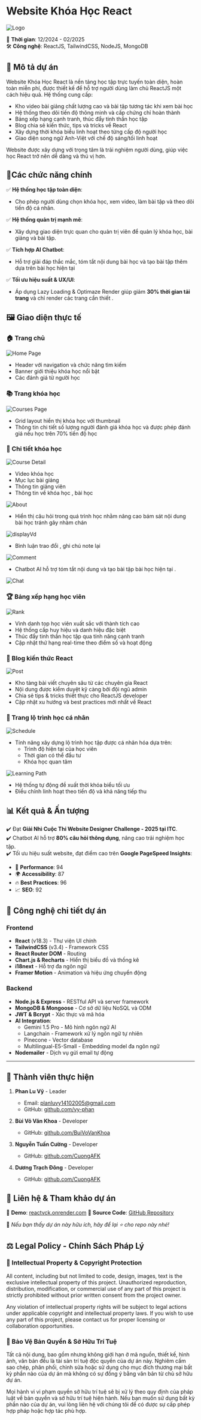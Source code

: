 # Website Khóa Học React 

![Logo](./src/logo.svg)

📅 **Thời gian**: 12/2024 - 02/2025  
🛠 **Công nghệ**: ReactJS, TailwindCSS, NodeJS, MongoDB  

## 🚀 Mô tả dự án  
Website Khóa Học React là nền tảng học tập trực tuyến toàn diện, hoàn toàn miễn phí, được thiết kế để hỗ trợ người dùng làm chủ ReactJS một cách hiệu quả. Hệ thống cung cấp:

- Kho video bài giảng chất lượng cao và bài tập  tương tác khi xem bài học
- Hệ thống theo dõi tiến độ thông minh và cấp chứng chỉ hoàn thành
- Bảng xếp hạng cạnh tranh, thúc đẩy tinh thần học tập
- Blog chia sẻ kiến thức, tips và tricks về React
- Xây dựng thời khóa biểu linh hoạt theo từng cấp độ người học
- Giao diện song ngữ Anh-Việt với chế độ sáng/tối linh hoạt

Website được xây dựng với trọng tâm là trải nghiệm người dùng, giúp việc học React trở nên dễ dàng và thú vị hơn.

## 🎯Các chức năng chính

✅ **Hệ thống học tập toàn diện**:  
- Cho phép người dùng chọn khóa học, xem video, làm bài tập và theo dõi tiến độ cá nhân.  

✅ **Hệ thống quản trị mạnh mẽ**:  
- Xây dựng giao diện trực quan cho quản trị viên để quản lý khóa học, bài giảng và bài tập.  

✅ **Tích hợp AI Chatbot**:  
- Hỗ trợ giải đáp thắc mắc, tóm tắt nội dung bài học và tạo bài tập thêm dựa trên bài học hiện tại  

✅ **Tối ưu hiệu suất & UX/UI**:  
- Áp dụng Lazy Loading & Optimaze Render giúp giảm **30% thời gian tải trang** và chỉ render các trang cần thiết .  

## 🖼️ Giao diện thực tế

### 🏠 Trang chủ
![Home Page](./src/home.jpg)

- Header với navigation và chức năng tìm kiếm
- Banner giới thiệu khóa học nổi bật
- Các đánh giá từ người học

### 📚 Trang khóa học
![Courses Page](./src/course.png)

- Grid layout hiển thị khóa học với thumbnail
- Thông tin chi tiết số lượng người đánh giá khóa học và được phép đánh giá nếu học trên 70% tiến độ học

### 📖 Chi tiết khóa học
![Course Detail](./src/course-detail.png)

- Video khóa học
- Mục lục bài giảng
- Thông tin giảng viên
- Thông tin về khóa học , bài học 

![About](./src/gioi.png)

- Hiển thị câu hỏi trong quá trình học nhằm nâng cao bám sát nội dung bài học tránh gây nhàm chán

![displayVd](./src/displayVd.png)

- Bình luận trao đổi , ghi chú note lại 

![Comment](./src/comment.png)


- Chatbot AI hỗ trợ tóm tắt nội dung và tạo bài tập bài học hiện tại . 

![Chat](./src/chat2.png)


### 🏆 Bảng xếp hạng học viên

![Rank](./src/rank.png)

- Vinh danh top học viên xuất sắc với thành tích cao
- Hệ thống cấp huy hiệu và danh hiệu đặc biệt
- Thúc đẩy tinh thần học tập qua tính năng cạnh tranh
- Cập nhật thứ hạng real-time theo điểm số và hoạt động

### 📝 Blog kiến thức React

![Post](./src/post.png)

- Kho tàng bài viết chuyên sâu từ các chuyên gia React
- Nội dung được kiểm duyệt kỹ càng bởi đội ngũ admin
- Chia sẻ tips & tricks thiết thực cho ReactJS developer
- Cập nhật xu hướng và best practices mới nhất về React


### 📅 Trang lộ trình học cá nhân

![Schedule](./src/lotrinhhoc.png)

- Tính năng xây dựng lộ trình học tập được cá nhân hóa dựa trên:
    - Trình độ hiện tại của học viên
    - Thời gian có thể đầu tư
    - Khóa học quan tâm

![Learning Path](./src/lotrinhhoc2.png)

- Hệ thống tự động đề xuất thời khóa biểu tối ưu
- Điều chỉnh linh hoạt theo tiến độ và khả năng tiếp thu

## 📊 Kết quả & Ấn tượng  

✔️ Đạt **Giải Nhì Cuộc Thi Website Designer Challenge - 2025 tại ITC**.    
✔️ Chatbot AI hỗ trợ **80% câu hỏi thông dụng**, nâng cao trải nghiệm học tập.  
✔️ Tối ưu hiệu suất website, đạt điểm cao trên **Google PageSpeed Insights**:  
   - 🚀 **Performance**: 94  
   - 🌍 **Accessibility**: 87  
   - 🔥 **Best Practices**: 96  
   - 📈 **SEO**: 92  



## 📌 Công nghệ chi tiết dự án 

### Frontend
- **React** (v18.3) - Thư viện UI chính
- **TailwindCSS** (v3.4) - Framework CSS
- **React Router DOM** - Routing
- **Chart.js & Recharts** - Hiển thị biểu đồ và thống kê
- **i18next** - Hỗ trợ đa ngôn ngữ
- **Framer Motion** - Animation và hiệu ứng chuyển động

### Backend
- **Node.js & Express** - RESTful API và server framework
- **MongoDB & Mongoose** - Cơ sở dữ liệu NoSQL và ODM
- **JWT & Bcrypt** - Xác thực và mã hóa
- **AI Integration**:
    - Gemini 1.5 Pro - Mô hình ngôn ngữ AI
    - Langchain - Framework xử lý ngôn ngữ tự nhiên
    - Pinecone - Vector database
    - Multilingual-E5-Small - Embedding model  đa ngôn ngữ
- **Nodemailer** - Dịch vụ gửi email tự động

---
## 👥 Thành viên thực hiện
1. **Phan Lu Vỹ** - Leader
    - Email: planluvy14102005@gmail.com
    - GitHub: [github.com/vy-phan](https://github.com/vy-phan)
    
2. **Bùi Võ Văn Khoa** - Developer
    - GitHub: [github.com/BuiVoVanKhoa](https://github.com/BuiVoVanKhoa)

3. **Nguyễn Tuấn Cường** - Developer
    - GitHub: [github.com/CuongAFK](https://github.com/CuongAFK)

3. **Dương Trạch Đông** - Developer
    - GitHub: [github.com/CuongAFK](https://github.com/DongDuong2005)

## 📌 Liên hệ & Tham khảo dự án  
🔗 **Demo**: [reactvck.onrender.com](https://reactvck.onrender.com/)
🔗 **Source Code**: [GitHub Repository](https://github.com/vy-phan/WebsiteReactVCK.git)

🚀 *Nếu bạn thấy dự án này hữu ích, hãy để lại ⭐ cho repo này nhé!*

## ⚖️ Legal Policy - Chính Sách Pháp Lý  

### 📜 Intellectual Property & Copyright Protection  
All content, including but not limited to code, design, images, text is the exclusive intellectual property of this project. Unauthorized reproduction, distribution, modification, or commercial use of any part of this project is strictly prohibited without prior written consent from the project owner.  

Any violation of intellectual property rights will be subject to legal actions under applicable copyright and intellectual property laws. If you wish to use any part of this project, please contact us for proper licensing or collaboration opportunities.  

### 📜 Bảo Vệ Bản Quyền & Sở Hữu Trí Tuệ 
Tất cả nội dung, bao gồm nhưng không giới hạn ở mã nguồn, thiết kế, hình ảnh, văn bản đều là tài sản trí tuệ độc quyền của dự án này. Nghiêm cấm sao chép, phân phối, chỉnh sửa hoặc sử dụng cho mục đích thương mại bất kỳ phần nào của dự án mà không có sự đồng ý bằng văn bản từ chủ sở hữu dự án.  

Mọi hành vi vi phạm quyền sở hữu trí tuệ sẽ bị xử lý theo quy định của pháp luật về bản quyền và sở hữu trí tuệ hiện hành. Nếu bạn muốn sử dụng bất kỳ phần nào của dự án, vui lòng liên hệ với chúng tôi để có được sự cấp phép hợp pháp hoặc hợp tác phù hợp.  
